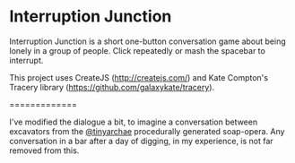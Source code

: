 Interruption Junction
============

Interruption Junction is a short one-button conversation game about being lonely in a group of people. Click repeatedly or mash the spacebar to interrupt.

This project uses CreateJS (http://createjs.com/) and Kate Compton's Tracery library (https://github.com/galaxykate/tracery).


=============

I've modified the dialogue a bit, to imagine a conversation between excavators from the [@tinyarchae](http://twitter.com/tinyarchae) procedurally generated soap-opera. Any conversation in a bar after a day of digging, in my experience, is not far removed from this.
